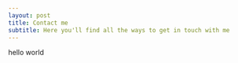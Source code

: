 ```yaml
---
layout: post
title: Contact me
subtitle: Here you'll find all the ways to get in touch with me
---
```

hello world
